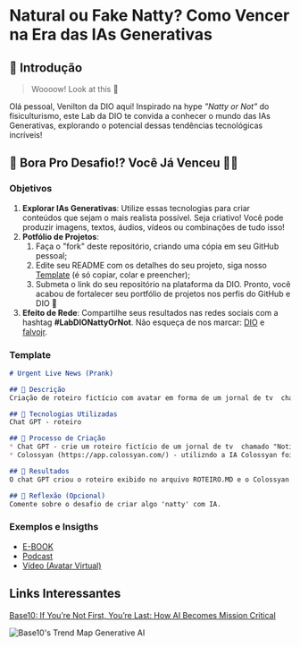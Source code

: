 # Natural ou Fake Natty? Como Vencer na Era das IAs Generativas

## 🚀 Introdução

> Woooow! Look at this 👀

Olá pessoal, Venilton da DIO aqui! Inspirado na hype _"Natty or Not"_ do fisiculturismo, este Lab da DIO te convida a conhecer o mundo das IAs Generativas, explorando o potencial dessas tendências tecnológicas incríveis!

## 🎯 Bora Pro Desafio!? Você Já Venceu 💪🤓

### Objetivos

1. **Explorar IAs Generativas**: Utilize essas tecnologias para criar conteúdos que sejam o mais realista possível. Seja criativo! Você pode produzir imagens, textos, áudios, vídeos ou combinações de tudo isso!
1. **Potfólio de Projetos**:
    1. Faça o "fork" deste repositório, criando uma cópia em seu GitHub pessoal;
    2. Edite seu README com os detalhes do seu projeto, siga nosso [Template](#template) (é só copiar, colar e preencher);
    3. Submeta o link do seu repositório na plataforma da DIO. Pronto, você acabou de fortalecer seu portfólio de projetos nos perfis do GitHub e DIO 🚀
1. **Efeito de Rede**: Compartilhe seus resultados nas redes sociais com a hashtag **#LabDIONattyOrNot**. Não esqueça de nos marcar: [DIO](https://www.linkedin.com/school/dio-makethechange) e [falvojr](https://www.linkedin.com/in/falvojr).

### Template

```markdown
# Urgent Live News (Prank)

## 📒 Descrição
Criação de roteiro fictício com avatar em forma de um jornal de tv  chamado "Urgent Live News". Neste jornal o âncora vai noticiar sobre crianças que não arrumam o quarto e não obedecem os seus pais. 

## 🤖 Tecnologias Utilizadas
Chat GPT - roteiro

## 🧐 Processo de Criação
* Chat GPT - crie um roteiro fictício de um jornal de tv  chamado "Notícias Urgentes do Dia" no qual o âncora está noticiando sobre crianças que não arrumam o quarto e desobedecem os pais. Uma das coisas que a notícia precisa informar é que foi criado um placar de pontos para as crianças. Neste placar cada criança começa com 100 pontos e a cada desobediência aos pais ou dia que não arrumar o quarto, a criança perderá uma quantidade de pontos, de acordo com a gravidade da desobediência ou menos 10 pontos por não arrumar o quarto naquele dia. Caso chegue a zero pontos em um mês, a criança será visitada pelas forças especiais do Brasil para um check-up  da vida familiar e verificação de possíveis providências junto a família.
* Colossyan (https://app.colossyan.com/) - utilizndo a IA Colossyan foi criado um video com avatar a partir do roteiro base criado pelo Chat GPT

## 🚀 Resultados
O chat GPT criou o roteiro exibido no arquivo ROTEIRO.MD e o Colossyan criou o video no arquivo NOTICIAS.MP4

## 💭 Reflexão (Opcional)
Comente sobre o desafio de criar algo 'natty' com IA.
```

### Exemplos e Insigths

- [E-BOOK](/exemplos/E-BOOK.md)
- [Podcast](/exemplos/PODCAST.md)
- [Vídeo (Avatar Virtual)](/exemplos/VIDEO.md)

## Links Interessantes

[Base10: If You’re Not First, You’re Last: How AI Becomes Mission Critical](https://base10.vc/post/generative-ai-mission-critical/)

![Base10's Trend Map Generative AI](https://github.com/digitalinnovationone/lab-natty-or-not/assets/730492/f4df26e8-f8f7-4419-8252-c69d73ea930c)
